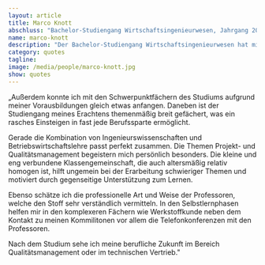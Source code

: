 ```yaml
---
layout: article
title: Marco Knott
abschluss: "Bachelor-Studiengang Wirtschaftsingenieurwesen, Jahrgang 2013"
name: marco-knott
description: "Der Bachelor-Studiengang Wirtschaftsingenieurwesen hat mir aufgrund des gelungenen Studienkonzeptes auf Anhieb zugesagt. Sehr gut gefiel mir der durchdachte Aufbau mit der Vorbereitungsphase und der darauffolgenden Fernstudienphase."
category: quotes
tagline: 
image: /media/people/marco-knott.jpg
show: quotes
---
```


„Außerdem konnte ich mit den Schwerpunktfächern des Studiums aufgrund meiner Vorausbildungen gleich etwas anfangen. Daneben ist der Studiengang meines Erachtens themenmäßig breit gefächert, was ein rasches Einsteigen in fast jede Berufssparte ermöglicht.

Gerade die Kombination von Ingenieurswissenschaften und Betriebswirtschaftslehre passt perfekt zusammen. Die Themen Projekt- und Qualitätsmanagement begeistern mich persönlich besonders. Die kleine und eng verbundene Klassengemeinschaft, die auch altersmäßig relativ homogen ist, hilft ungemein bei der Erarbeitung schwieriger Themen und motiviert durch gegenseitige Unterstützung zum Lernen.

Ebenso schätze ich die professionelle Art und Weise der Professoren, welche den Stoff sehr verständlich vermitteln. In den Selbstlernphasen helfen mir in den komplexeren Fächern wie Werkstoffkunde neben dem Kontakt zu meinen Kommilitonen vor allem die Telefonkonferenzen mit den Professoren.

Nach dem Studium sehe ich meine berufliche Zukunft im Bereich Qualitätsmanagement oder im technischen Vertrieb."

